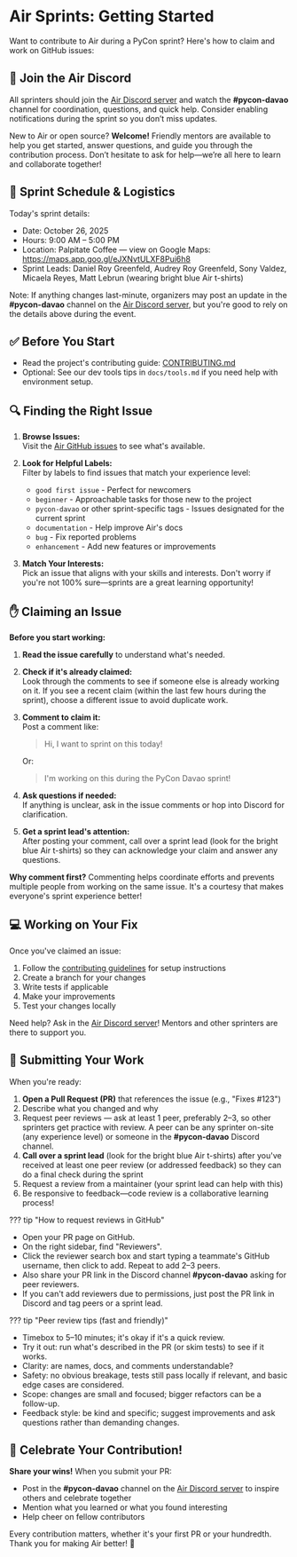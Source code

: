# Air Sprints: Getting Started

Want to contribute to Air during a PyCon sprint? Here's how to claim and work on GitHub issues:

## 🎉 Join the Air Discord

All sprinters should join the [Air Discord server](https://discord.gg/nwpvKnqMb2) and watch the **#pycon-davao** channel for coordination, questions, and quick help. Consider enabling notifications during the sprint so you don’t miss updates.

New to Air or open source? **Welcome!** Friendly mentors are available to help you get started, answer questions, and guide you through the contribution process. Don’t hesitate to ask for help—we’re all here to learn and collaborate together!

## 📅 Sprint Schedule & Logistics

Today's sprint details:

- Date: October 26, 2025
- Hours: 9:00 AM – 5:00 PM
- Location: Palpitate Coffee — view on Google Maps: https://maps.app.goo.gl/eJXNvtULXF8Pui6h8
- Sprint Leads: Daniel Roy Greenfeld, Audrey Roy Greenfeld, Sony Valdez, Micaela Reyes, Matt Lebrun (wearing bright blue Air t-shirts)

Note: If anything changes last-minute, organizers may post an update in the **#pycon-davao** channel on the [Air Discord server](https://discord.gg/nwpvKnqMb2), but you're good to rely on the details above during the event.

## ✅ Before You Start

- Read the project's contributing guide: [CONTRIBUTING.md](https://github.com/feldroy/air/blob/main/CONTRIBUTING.md)
- Optional: See our dev tools tips in `docs/tools.md` if you need help with environment setup.

## 🔍 Finding the Right Issue

1. **Browse Issues:**  
   Visit the [Air GitHub issues](https://github.com/feldroy/air/issues) to see what's available.

2. **Look for Helpful Labels:**  
   Filter by labels to find issues that match your experience level:
   - `good first issue` - Perfect for newcomers
   - `beginner` - Approachable tasks for those new to the project
   - `pycon-davao` or other sprint-specific tags - Issues designated for the current sprint
   - `documentation` - Help improve Air's docs
   - `bug` - Fix reported problems
   - `enhancement` - Add new features or improvements

3. **Match Your Interests:**  
   Pick an issue that aligns with your skills and interests. Don't worry if you're not 100% sure—sprints are a great learning opportunity!

## ✋ Claiming an Issue

**Before you start working:**

1. **Read the issue carefully** to understand what's needed.

2. **Check if it's already claimed:**  
   Look through the comments to see if someone else is already working on it. If you see a recent claim (within the last few hours during the sprint), choose a different issue to avoid duplicate work.

3. **Comment to claim it:**  
   Post a comment like:
   > Hi, I want to sprint on this today!
   
   Or:
   > I'm working on this during the PyCon Davao sprint!

4. **Ask questions if needed:**  
   If anything is unclear, ask in the issue comments or hop into Discord for clarification.

5. **Get a sprint lead's attention:**  
   After posting your comment, call over a sprint lead (look for the bright blue Air t-shirts) so they can acknowledge your claim and answer any questions.

**Why comment first?** Commenting helps coordinate efforts and prevents multiple people from working on the same issue. It's a courtesy that makes everyone's sprint experience better!

## 💻 Working on Your Fix

Once you've claimed an issue:

1. Follow the [contributing guidelines](https://github.com/feldroy/air/blob/main/CONTRIBUTING.md) for setup instructions
2. Create a branch for your changes
3. Write tests if applicable
4. Make your improvements
5. Test your changes locally

Need help? Ask in the [Air Discord server](https://discord.gg/nwpvKnqMb2)! Mentors and other sprinters are there to support you.

## 🚀 Submitting Your Work

When you're ready:

1. **Open a Pull Request (PR)** that references the issue (e.g., "Fixes #123")
2. Describe what you changed and why
3. Request peer reviews — ask at least 1 peer, preferably 2–3, so other sprinters get practice with review. A peer can be any sprinter on-site (any experience level) or someone in the **#pycon-davao** Discord channel.
4. **Call over a sprint lead** (look for the bright blue Air t-shirts) after you've received at least one peer review (or addressed feedback) so they can do a final check during the sprint
5. Request a review from a maintainer (your sprint lead can help with this)
6. Be responsive to feedback—code review is a collaborative learning process!

??? tip "How to request reviews in GitHub"
   - Open your PR page on GitHub.
   - On the right sidebar, find "Reviewers".
   - Click the reviewer search box and start typing a teammate's GitHub username, then click to add. Repeat to add 2–3 peers.
   - Also share your PR link in the Discord channel **#pycon-davao** asking for peer reviewers.
   - If you can't add reviewers due to permissions, just post the PR link in Discord and tag peers or a sprint lead.

??? tip "Peer review tips (fast and friendly)"
   - Timebox to 5–10 minutes; it's okay if it's a quick review.
   - Try it out: run what's described in the PR (or skim tests) to see if it works.
   - Clarity: are names, docs, and comments understandable?
   - Safety: no obvious breakage, tests still pass locally if relevant, and basic edge cases are considered.
   - Scope: changes are small and focused; bigger refactors can be a follow-up.
   - Feedback style: be kind and specific; suggest improvements and ask questions rather than demanding changes.

## 🎊 Celebrate Your Contribution!

**Share your wins!** When you submit your PR:

- Post in the **#pycon-davao** channel on the [Air Discord server](https://discord.gg/nwpvKnqMb2) to inspire others and celebrate together
- Mention what you learned or what you found interesting
- Help cheer on fellow contributors

Every contribution matters, whether it's your first PR or your hundredth. Thank you for making Air better! 🙌
